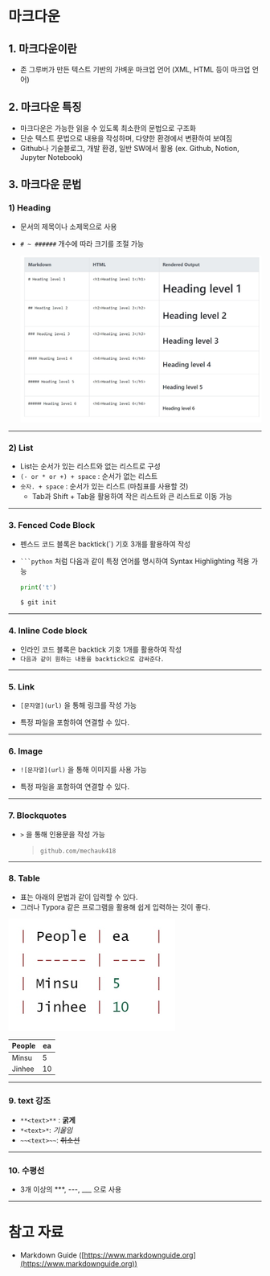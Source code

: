 # 마크다운



## 1. 마크다운이란

- 존 그루버가 만든 텍스트 기반의 가벼운 마크업 언어 (XML, HTML 등이 마크업 언어)



## 2. 마크다운 특징

- 마크다운은 가능한 읽을 수 있도록 최소한의 문법으로 구조화
- 단순 텍스트 문법으로 내용을 작성하며, 다양한 환경에서 변환하여 보여짐
- Github나 기술블로그, 개발 환경, 일반 SW에서 활용 (ex. Github, Notion, Jupyter Notebook)



## 3. 마크다운 문법



### 1) Heading

- 문서의 제목이나 소제목으로 사용

- `# ~ ######` 개수에 따라 크기를 조절 가능

  ![Heading](img/Heading.jpg)

---

### 2) List

- List는 순서가 있는 리스트와 없는 리스트로 구성
- `(- or * or +) + space` : 순서가 없는 리스트
- `숫자. + space` : 순서가 있는 리스트 (마침표를 사용할 것)
  - Tab과 Shift + Tab을 활용하여 작은 리스트와 큰 리스트로 이동 가능

---

### 3. Fenced Code Block



- 펜스드 코드 블록은 backtick(`) 기호 3개를 활용하여 작성

- ` ```python ` 처럼 다음과 같이 특정 언어를 명시하여 Syntax Highlighting 적용 가능

  ```python
  print('t')
  ```

  ```bash
  $ git init
  ```

  

---



### 4. Inline Code block

- 인라인 코드 블록은 backtick 기호 1개를 활용하여 작성
- `다음과 같이 원하는 내용을 backtick으로 감싸준다.`



---



### 5. Link

- `[문자열](url)` 을 통해 링크를 작성 가능

- 특정 파일을 포함하여 연결할 수 있다.

  

---



### 6. Image

- `![문자열](url)` 을 통해 이미지를 사용 가능

- 특정 파일을 포함하여 연결할 수 있다.

  

---



 ### 7. Blockquotes

- `>` 을 통해 인용문을 작성 가능

  > `github.com/mechauk418`



---

### 8. Table

- 표는 아래의 문법과 같이 입력할 수 있다.
- 그러나 Typora 같은 프로그램을 활용해 쉽게 입력하는 것이 좋다.

![](img/table.jpg)

| People | ea   |
| ------ | ---- |
| Minsu  | 5    |
| Jinhee | 10   |



---



### 9. text 강조

- `**<text>**` : **굵게**
- `*<text>*`: *기울임*
- `~~<text>~~`: ~~취소선~~



---



### 10. 수평선

- 3개 이상의 ***, ---, ___ 으로 사용



---



# 참고 자료



- Markdown Guide ([https://www.markdownguide.org](https://www.markdownguide.org))



